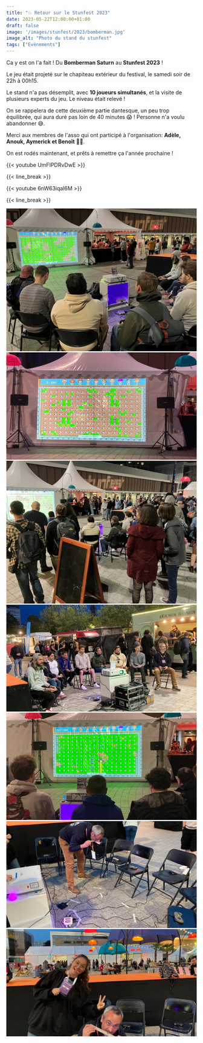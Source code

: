 ```yaml
---
title: "💥 Retour sur le Stunfest 2023"
date: 2023-05-22T12:00:00+01:00
draft: false
image: '/images/stunfest/2023/bomberman.jpg'
image_alt: "Photo du stand du stunfest"
tags: ["Evènements"]
---
```


Ca y est on l'a fait ! Du **Bomberman Saturn** au **Stunfest 2023** !

Le jeu était projeté sur le chapiteau extérieur du festival, le samedi soir de 22h à 00h15.
 
<!--more-->

Le stand n'a pas désemplit, avec **10 joueurs simultanés**, et la visite de plusieurs experts du jeu. Le niveau était relevé !

On se rappelera de cette deuxième partie dantesque, un peu trop équilibrée, qui aura duré pas loin de 40 minutes 😱 ! Personne n'a voulu abandonner 😅.

Merci aux membres de l'asso qui ont participé à l'organisation: **Adèle, Anouk, Aymerick et Benoît** 💪🏻.

On est rodés maintenant, et prêts à remettre ça l'année prochaine ! 

{{< youtube UmFIPDRvDwE >}}

{{< line_break >}}

{{< youtube 6nW63iqal6M >}}

{{< line_break >}}

![Bomberman](/images/stunfest/2023/bomberman.jpg)
![Bomberman](/images/stunfest/2023/bomberman2.jpg)
![Bomberman](/images/stunfest/2023/bomberman_foule.jpg)
![Bomberman](/images/stunfest/2023/bomberman_back.jpg)
![Bomberman](/images/stunfest/2023/bomberman1.jpg)
![Bomberman](/images/stunfest/2023/bomberman5.jpg)
![Bomberman](/images/stunfest/2023/bomberman4.jpg)
